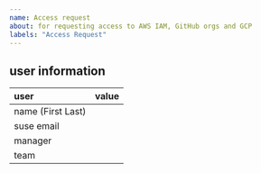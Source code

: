 ```yaml
---
name: Access request
about: for requesting access to AWS IAM, GitHub orgs and GCP
labels: "Access Request"
---
```

<!-- 
NOTE: please carefully read the instructions provided in comments.
in order to process requests effectively please be sure to provide all **REQUIRED** information,
falure to do so will result in processing delays or possible unprocessed requests 
**REQUIRED** issue must be propery formatted in github markdown format. before submitting an issue
please preview the markdown to ensure it renders properly for help with github markdown go here
https://docs.github.com/en/get-started/writing-on-github/getting-started-with-writing-and-formatting-on-github/basic-writing-and-formatting-syntax
-->

## user information
<!-- **REQUIRED**: all field values are required in the table below -->
| user               | value          |
| :----------------- | :------------- |  
| name (First Last)  |                | 
| suse email         |                | 
| manager            |                | 
| team               |                | 

